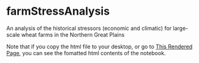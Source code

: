 farmStressAnalysis
==================

An analysis of the historical stressors (economic and climatic) for large-scale wheat farms in the Northern Great Plains

Note that if you copy the html file to your desktop, or go to [This Rendered Page](http://htmlpreview.github.com/?https://github.com/plawrence/farmStressAnalysis/edit/master/stressAnalysis.html), you can see the fomatted html contents of the notebook.
